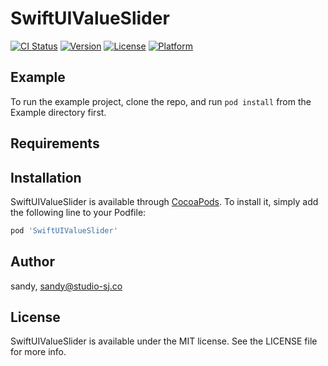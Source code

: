 # SwiftUIValueSlider

[![CI Status](https://img.shields.io/travis/sandy/SwiftUIValueSlider.svg?style=flat)](https://travis-ci.org/sandy/SwiftUIValueSlider)
[![Version](https://img.shields.io/cocoapods/v/SwiftUIValueSlider.svg?style=flat)](https://cocoapods.org/pods/SwiftUIValueSlider)
[![License](https://img.shields.io/cocoapods/l/SwiftUIValueSlider.svg?style=flat)](https://cocoapods.org/pods/SwiftUIValueSlider)
[![Platform](https://img.shields.io/cocoapods/p/SwiftUIValueSlider.svg?style=flat)](https://cocoapods.org/pods/SwiftUIValueSlider)

## Example

To run the example project, clone the repo, and run `pod install` from the Example directory first.

## Requirements

## Installation

SwiftUIValueSlider is available through [CocoaPods](https://cocoapods.org). To install
it, simply add the following line to your Podfile:

```ruby
pod 'SwiftUIValueSlider'
```

## Author

sandy, sandy@studio-sj.co

## License

SwiftUIValueSlider is available under the MIT license. See the LICENSE file for more info.
